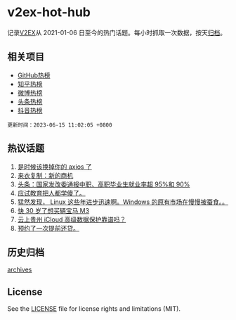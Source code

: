 # v2ex-hot-hub

 记录[V2EX](https://www.v2ex.com/)从 2021-01-06 日至今的热门话题。每小时抓取一次数据，按天[归档](archives)。
 
 ## 相关项目

- [GitHub热榜](https://github.com/it985/github-hot-hub)
- [知乎热榜](https://github.com/it985/zhihu-hot-hub)
- [微博热榜](https://github.com/it985/weibo-hot-hub)
- [头条热榜](https://github.com/it985/toutiao-hot-hub)
- [抖音热榜](https://github.com/it985/douyin-hot-hub)


 `更新时间：2023-06-15 11:02:05 +0800`

## 热议话题

1. [是时候该换掉你的 axios 了](https://www.v2ex.com/t/948621)
1. [来衣复制：新的商机](https://www.v2ex.com/t/948651)
1. [头条：国家发改委通报中职、高职毕业生就业率超 95%和 90%](https://www.v2ex.com/t/948697)
1. [应试教育把人都学傻了。](https://www.v2ex.com/t/948819)
1. [猛然发现， Linux 这些年进步迅速啊。Windows 的原有市场在慢慢被蚕食。。](https://www.v2ex.com/t/948683)
1. [快 30 岁了想买辆宝马 M3](https://www.v2ex.com/t/948843)
1. [云上贵州 iCloud 高级数据保护靠谱吗？](https://www.v2ex.com/t/948629)
1. [预约了一次提前还贷。](https://www.v2ex.com/t/948858)

## 历史归档

[archives](archives)

## License

See the [LICENSE](LICENSE) file for license rights and limitations (MIT).
